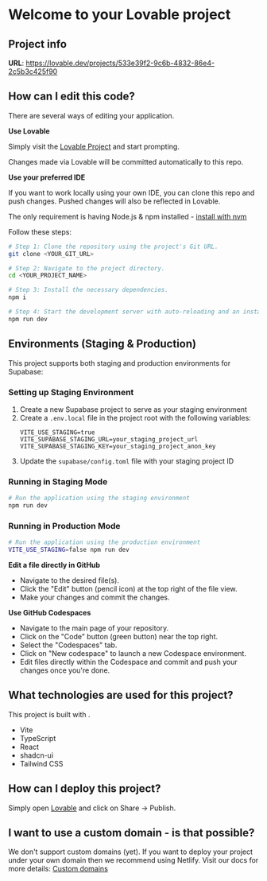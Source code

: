 
# Welcome to your Lovable project

## Project info

**URL**: https://lovable.dev/projects/533e39f2-9c6b-4832-86e4-2c5b3c425f90

## How can I edit this code?

There are several ways of editing your application.

**Use Lovable**

Simply visit the [Lovable Project](https://lovable.dev/projects/533e39f2-9c6b-4832-86e4-2c5b3c425f90) and start prompting.

Changes made via Lovable will be committed automatically to this repo.

**Use your preferred IDE**

If you want to work locally using your own IDE, you can clone this repo and push changes. Pushed changes will also be reflected in Lovable.

The only requirement is having Node.js & npm installed - [install with nvm](https://github.com/nvm-sh/nvm#installing-and-updating)

Follow these steps:

```sh
# Step 1: Clone the repository using the project's Git URL.
git clone <YOUR_GIT_URL>

# Step 2: Navigate to the project directory.
cd <YOUR_PROJECT_NAME>

# Step 3: Install the necessary dependencies.
npm i

# Step 4: Start the development server with auto-reloading and an instant preview.
npm run dev
```

## Environments (Staging & Production)

This project supports both staging and production environments for Supabase:

### Setting up Staging Environment

1. Create a new Supabase project to serve as your staging environment
2. Create a `.env.local` file in the project root with the following variables:
   ```
   VITE_USE_STAGING=true
   VITE_SUPABASE_STAGING_URL=your_staging_project_url
   VITE_SUPABASE_STAGING_KEY=your_staging_project_anon_key
   ```
3. Update the `supabase/config.toml` file with your staging project ID

### Running in Staging Mode
```sh
# Run the application using the staging environment
npm run dev
```

### Running in Production Mode
```sh
# Run the application using the production environment
VITE_USE_STAGING=false npm run dev
```

**Edit a file directly in GitHub**

- Navigate to the desired file(s).
- Click the "Edit" button (pencil icon) at the top right of the file view.
- Make your changes and commit the changes.

**Use GitHub Codespaces**

- Navigate to the main page of your repository.
- Click on the "Code" button (green button) near the top right.
- Select the "Codespaces" tab.
- Click on "New codespace" to launch a new Codespace environment.
- Edit files directly within the Codespace and commit and push your changes once you're done.

## What technologies are used for this project?

This project is built with .

- Vite
- TypeScript
- React
- shadcn-ui
- Tailwind CSS

## How can I deploy this project?

Simply open [Lovable](https://lovable.dev/projects/533e39f2-9c6b-4832-86e4-2c5b3c425f90) and click on Share -> Publish.

## I want to use a custom domain - is that possible?

We don't support custom domains (yet). If you want to deploy your project under your own domain then we recommend using Netlify. Visit our docs for more details: [Custom domains](https://docs.lovable.dev/tips-tricks/custom-domain/)
